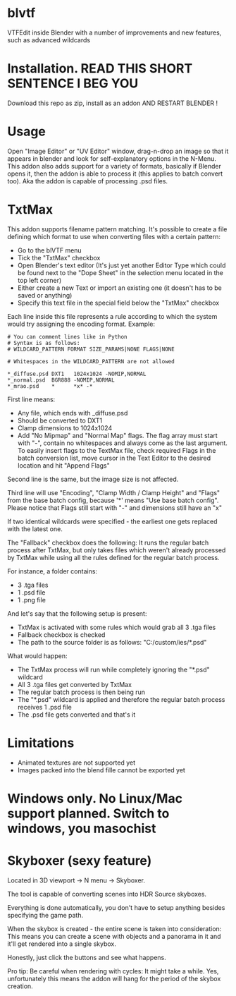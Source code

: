 # blvtf
VTFEdit inside Blender with a number of improvements and new features, such as advanced wildcards

# Installation. READ THIS SHORT SENTENCE I BEG YOU
Download this repo as zip, install as an addon AND RESTART BLENDER !


# Usage
Open "Image Editor" or "UV Editor" window, drag-n-drop an image so that it appears in blender and look for self-explanatory options in the N-Menu.
This addon also adds support for a variety of formats, basically if Blender opens it, then the addon is able to process it (this applies to batch convert too).
Aka the addon is capable of processing .psd files.

# TxtMax
This addon supports filename pattern matching.
It's possible to create a file defining which format to use when converting files with a certain pattern:
 - Go to the blVTF menu
 - Tick the "TxtMax" checkbox
 - Open Blender's text editor (It's just yet another Editor Type which could be found next to the "Dope Sheet" in the selection menu located in the top left corner)
 - Either create a new Text or import an existing one (it doesn't has to be saved or anything)
 - Specify this text file in the special field below the "TxtMax" checkbox

Each line inside this file represents a rule according to which the system would try assigning the encoding format.
Example:

	# You can comment lines like in Python
	# Syntax is as follows:
	# WILDCARD_PATTERN FORMAT SIZE_PARAMS|NONE FLAGS|NONE

	# Whitespaces in the WILDCARD_PATTERN are not allowed

	*_diffuse.psd DXT1   1024x1024 -NOMIP,NORMAL
	*_normal.psd  BGR888 -NOMIP,NORMAL
	*_mrao.psd    *      *x* -*

First line means:
 - Any file, which ends with _diffuse.psd
 - Should be converted to DXT1
 - Clamp dimensions to 1024x1024
 - Add "No Mipmap" and "Normal Map" flags. The flag array must start with "-", contain no whitespaces and always come as the last argument.
 To easily insert flags to the TextMax file, check required Flags in the batch conversion list, move cursor in the Text Editor to the desired location
 and hit "Append Flags"

Second line is the same, but the image size is not affected.

Third line will use "Encoding", "Clamp Width / Clamp Height" and "Flags" from the base batch config, because '*' means "Use base batch config".
Please notice that Flags still start with "-" and dimensions still have an "x"

If two identical wildcards were specified - the earliest one gets replaced with the latest one.

The "Fallback" checkbox does the following:
It runs the regular batch process after TxtMax,
but only takes files which weren't already processed by TxtMax while using all the rules defined for the regular batch process.

For instance, a folder contains:
 - 3 .tga files
 - 1 .psd file
 - 1 .png file

And let's say that the following setup is present:
 - TxtMax is activated with some rules which would grab all 3 .tga files
 - Fallback checkbox is checked
 - The path to the source folder is as follows: "C:/custom/ies/*.psd"

What would happen:
 - The TxtMax process will run while completely ignoring the "*.psd" wildcard
 - All 3 .tga files get converted by TxtMax
 - The regular batch process is then being run
 - The "*.psd" wildcard is applied and therefore the regular batch process receives 1 .psd file
 - The .psd file gets converted and that's it



# Limitations
 - Animated textures are not supported yet
 - Images packed into the blend fille cannot be exported yet


# Windows only. No Linux/Mac support planned. Switch to windows, you masochist

# Skyboxer (sexy feature)
Located in 3D viewport -> N menu -> Skyboxer.

The tool is capable of converting scenes into HDR Source skyboxes.

Everything is done automatically, you don't have to setup anything besides
specifying the game path.

When the skybox is created - the entire scene is taken into consideration:
This means you can create a scene with objects and a panorama in it and it'll get
rendered into a single skybox.

Honestly, just click the buttons and see what happens.

Pro tip: Be careful when rendering with cycles: It might take a while.
Yes, unfortunately this means the addon will hang for the period of
the skybox creation.